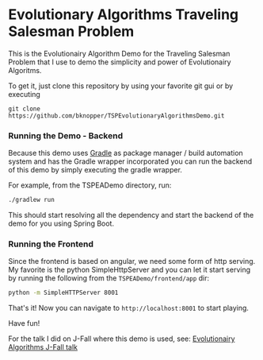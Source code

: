 Evolutionary Algorithms Traveling Salesman Problem
==========

This is the Evolutionairy Algorithm Demo for the Traveling Salesman Problem that I use to demo the simplicity and power of Evolutionairy Algoritms.

To get it, just clone this repository by using your favorite git gui or by executing 

```
git clone https://github.com/bknopper/TSPEvolutionaryAlgorithmsDemo.git
```

### Running the Demo - Backend
Because this demo uses [Gradle](https://gradle.org/) as package manager / build automation system and has the Gradle wrapper incorporated you can run the backend of this demo by simply executing the gradle wrapper.

For example, from the TSPEADemo directory, run:

```bash
./gradlew run
```
This should start resolving all the dependency and start the backend of the demo for you using Spring Boot.

### Running the Frontend
Since the frontend is based on angular, we need some form of http serving. My favorite is the python SimpleHttpServer and you can let it start serving by running the following from the `TSPEADemo/frontend/app` dir:

```bash
python -m SimpleHTTPServer 8001
```

That's it! Now you can navigate to `http://localhost:8001` to start playing. 


Have fun!

For the talk I did on J-Fall where this demo is used, see: [Evolutionairy Algorithms J-Fall talk](http://www.youtube.com/watch?v=5LUqjnwbp5c)
